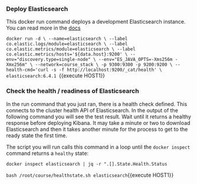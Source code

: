 ### Deploy Elasticsearch 

This docker run command deploys a development Elasticsearch instance.  You can read more in the [docs](https://www.elastic.co/guide/en/elasticsearch/reference/6.4/docker.html)

`
docker run -d \
  --name=elasticsearch \
  --label co.elastic.logs/module=elasticsearch \
  --label co.elastic.metrics/module=elasticsearch \
  --label co.elastic.metrics/hosts='${data.host}:9200' \
  --env="discovery.type=single-node" \
  --env="ES_JAVA_OPTS=-Xms256m -Xmx256m" \
  --network=course_stack \
  -p 9300:9300 -p 9200:9200 \
  --health-cmd='curl -s -f http://localhost:9200/_cat/health' \
  elasticsearch:6.4.1 
`{{execute HOST1}}

### Check the health / readiness of Elasticsearch

In the run command that you just ran, there is a health check defined.  This connects to the cluster health API of Elasticsearch.  In the output of the following command you will see the test result.  Wait until it returns a healthy response before deploying Kibana.  It may take a minute or two to download Elasticsearch and then it takes another minute for the process to get to the ready state the first time.

The script you will run calls this command in a loop until the `docker inspect` command returns a `healthy` state:

`docker inspect elasticsearch | jq -r ".[].State.Health.Status`

`bash /root/course/healthstate.sh elasticsearch`{{execute HOST1}}

